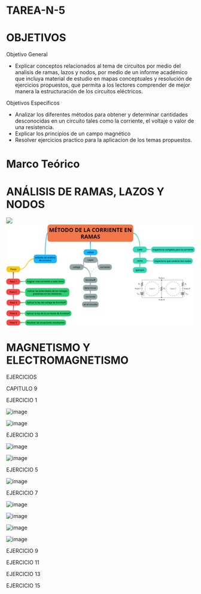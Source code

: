 # TAREA-N-5

# OBJETIVOS

Objetivo General

- Explicar conceptos relacionados al tema de circuitos por medio del analisis de ramas, lazos y nodos, por medio de un informe académico que incluya material de estudio en mapas conceptuales y resolución de ejercicios propuestos, que permita a los lectores comprender de mejor manera la estructuración de los circuitos eléctricos.

Objetivos Específicos
- Analizar los diferentes métodos para obtener y determinar cantidades desconocidas en un circuito tales como la corriente, el voltaje o valor de una resistencia.
- Explicar los principios de un campo magnético
- Resolver ejercicios practico para la aplicacion de los temas propuestos.

# Marco Teórico
# ANÁLISIS DE RAMAS, LAZOS Y NODOS

![](https://github.com/BENLLAMIN69/TAREA-N-5/blob/main/IMA/M%C3%A9todo%20de%20las%20corrientes%20de%20Malla.png)
![](https://github.com/BENLLAMIN69/TAREA-N-5/blob/main/IMA/png.png)

# MAGNETISMO Y ELECTROMAGNETISMO

EJERCICIOS 
 
CAPITULO 9

EJERCICIO 1

![image](https://user-images.githubusercontent.com/93900233/149240979-e8cca77c-9a77-4cff-ab63-6bd467bfc822.png)

![image](https://user-images.githubusercontent.com/93900233/149241001-3bffab0a-84f4-4479-bbb3-7b20218b6a18.png)

EJERCICIO 3

![image](https://user-images.githubusercontent.com/93900233/149241093-03acd416-c555-4b6c-8ee0-33cbcd6a8b30.png)

![image](https://user-images.githubusercontent.com/93900233/149241128-43f0d6e5-8d8b-4207-85ae-232078eb4e39.png)

EJERCICIO 5

![image](https://user-images.githubusercontent.com/93900233/149241189-9df048b5-1893-490a-81c5-6c493aa87495.png)

EJERCICIO 7

![image](https://user-images.githubusercontent.com/93900233/149241265-8f45c6a0-68d4-4ee7-834a-cbb8499ee432.png)

![image](https://user-images.githubusercontent.com/93900233/149241290-a4cf2333-4e55-4521-9708-9c8500bd2ae9.png)

![image](https://user-images.githubusercontent.com/93900233/149241325-b877cfc4-cdf6-46c5-8942-8f6de815c64f.png)

![image](https://user-images.githubusercontent.com/93900233/149241356-5eef5a73-953c-4f49-9527-6d2205f75ce4.png)


EJERCICIO 9

EJERCICIO 11

EJERCICIO 13

EJERCICIO 15







